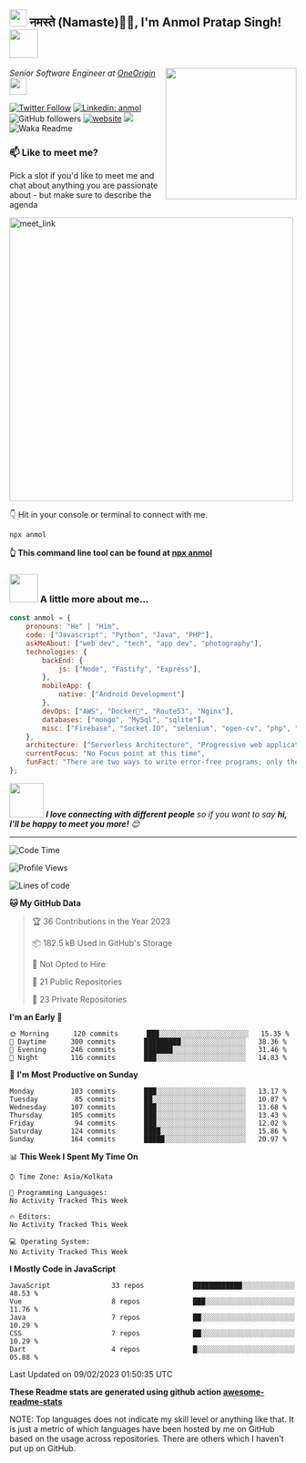 <h2><img src="https://emojis.slackmojis.com/emojis/images/1531849430/4246/blob-sunglasses.gif?1531849430" width="30"/> नमस्ते (Namaste)🙏🏻, I'm Anmol Pratap Singh! <img src="https://media.giphy.com/media/12oufCB0MyZ1Go/giphy.gif" width="50"></h2>
<img align='right' src="https://media.giphy.com/media/M9gbBd9nbDrOTu1Mqx/giphy.gif" width="230">
<p><em>Senior Software Engineer at <a href="https://www.oneorigin.us/">OneOrigin
</a><img src="https://media.giphy.com/media/WUlplcMpOCEmTGBtBW/giphy.gif" width="30"> 
</em></p>

[![Twitter Follow](https://img.shields.io/twitter/follow/misteranmol?label=Follow)](https://twitter.com/intent/follow?screen_name=misteranmol)
[![Linkedin: anmol](https://img.shields.io/badge/-anmol-blue?style=flat-square&logo=Linkedin&logoColor=white&link=https://www.linkedin.com/in/anmol-p-singh/)](https://www.linkedin.com/in/anmol098/)
![GitHub followers](https://img.shields.io/github/followers/anmol098?label=Follow&style=social)
[![website](https://img.shields.io/badge/Website-46a2f1.svg?&style=flat-square&logo=Google-Chrome&logoColor=white&link=https://anmolsingh.me/)](https://anmolsingh.me/)
![](https://visitor-badge.glitch.me/badge?page_id=anmol098.anmol098)
![Waka Readme](https://github.com/anmol098/anmol098/workflows/Waka%20Readme/badge.svg)

### 📫 Like to meet me?

Pick a slot if you'd like to meet me and chat about anything you are passionate about - but make sure to describe the agenda

<a href="https://calendly.com/anmol098/30min" target="_blank"><img width="498" alt="meet_link" src="https://user-images.githubusercontent.com/15426564/144297439-f530f383-e73e-41e0-9914-a9b7d3f432e5.png"></a>

👇 Hit in your console or terminal to connect with me.

```bash
npx anmol
```
**👆 This command line tool can be found at [npx anmol](https://github.com/anmol098/npx_card)**

### <img src="https://media.giphy.com/media/VgCDAzcKvsR6OM0uWg/giphy.gif" width="50"> A little more about me...  

```javascript
const anmol = {
    pronouns: "He" | "Him",
    code: ["Javascript", "Python", "Java", "PHP"],
    askMeAbout: ["web dev", "tech", "app dev", "photography"],
    technologies: {
        backEnd: {
            js: ["Node", "Fastify", "Express"],
        },
        mobileApp: {
            native: ["Android Development"]
        },
        devOps: ["AWS", "Docker🐳", "Route53", "Nginx"],
        databases: ["mongo", "MySql", "sqlite"],
        misc: ["Firebase", "Socket.IO", "selenium", "open-cv", "php", "SuiteApp"]
    },
    architecture: ["Serverless Architecture", "Progressive web applications", "Single page applications"],
    currentFocus: "No Focus point at this time",
    funFact: "There are two ways to write error-free programs; only the third one works"
};
```

<img src="https://media.giphy.com/media/LnQjpWaON8nhr21vNW/giphy.gif" width="60"> <em><b>I love connecting with different people</b> so if you want to say <b>hi, I'll be happy to meet you more!</b> 😊</em>

---
<!--START_SECTION:waka-->
![Code Time](http://img.shields.io/badge/Code%20Time-2%2C177%20hrs%2025%20mins-blue)

![Profile Views](http://img.shields.io/badge/Profile%20Views-1009-blue)

![Lines of code](https://img.shields.io/badge/From%20Hello%20World%20I%27ve%20Written-1%20Million%20lines%20of%20code-blue)

**🐱 My GitHub Data** 

> 🏆 36 Contributions in the Year 2023
 > 
> 📦 182.5 kB Used in GitHub's Storage 
 > 
> 🚫 Not Opted to Hire
 > 
> 📜 21 Public Repositories 
 > 
> 🔑 23 Private Repositories  
 > 
**I'm an Early 🐤** 

```text
🌞 Morning      120 commits       ███░░░░░░░░░░░░░░░░░░░░░░   15.35 % 
🌆 Daytime      300 commits       █████████░░░░░░░░░░░░░░░░   38.36 % 
🌃 Evening      246 commits       ███████░░░░░░░░░░░░░░░░░░   31.46 % 
🌙 Night        116 commits       ███░░░░░░░░░░░░░░░░░░░░░░   14.83 % 

```
📅 **I'm Most Productive on Sunday** 

```text
Monday         103 commits       ███░░░░░░░░░░░░░░░░░░░░░░   13.17 % 
Tuesday         85 commits       ██░░░░░░░░░░░░░░░░░░░░░░░   10.87 % 
Wednesday      107 commits       ███░░░░░░░░░░░░░░░░░░░░░░   13.68 % 
Thursday       105 commits       ███░░░░░░░░░░░░░░░░░░░░░░   13.43 % 
Friday          94 commits       ███░░░░░░░░░░░░░░░░░░░░░░   12.02 % 
Saturday       124 commits       ████░░░░░░░░░░░░░░░░░░░░░   15.86 % 
Sunday         164 commits       █████░░░░░░░░░░░░░░░░░░░░   20.97 % 

```


📊 **This Week I Spent My Time On** 

```text
⌚︎ Time Zone: Asia/Kolkata

💬 Programming Languages: 
No Activity Tracked This Week

🔥 Editors: 
No Activity Tracked This Week

💻 Operating System: 
No Activity Tracked This Week

```

**I Mostly Code in JavaScript** 

```text
JavaScript               33 repos            ████████████░░░░░░░░░░░░░   48.53 % 
Vue                      8 repos             ███░░░░░░░░░░░░░░░░░░░░░░   11.76 % 
Java                     7 repos             ██░░░░░░░░░░░░░░░░░░░░░░░   10.29 % 
CSS                      7 repos             ██░░░░░░░░░░░░░░░░░░░░░░░   10.29 % 
Dart                     4 repos             █░░░░░░░░░░░░░░░░░░░░░░░░   05.88 % 

```



 Last Updated on 09/02/2023 01:50:35 UTC
<!--END_SECTION:waka-->

**These Readme stats are generated using github action [awesome-readme-stats](https://github.com/anmol098/waka-readme-stats)**

NOTE: Top languages does not indicate my skill level or anything like that. It is just a metric of which languages have been hosted by me on GitHub based on the usage across repositories. There are others which I haven't put up on GitHub.
